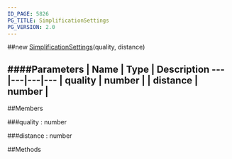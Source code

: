 ```yaml
---
ID_PAGE: 5826
PG_TITLE: SimplificationSettings
PG_VERSION: 2.0
---
```

##new [SimplificationSettings](page.php?p=5826)(quality, distance)

####Parameters
 | Name | Type | Description
---|---|---|---
 | quality | number | 
 | distance | number | 
---

##Members

###quality : number


###distance : number




##Methods
